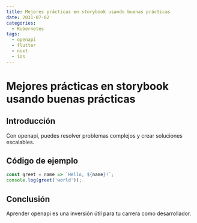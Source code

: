 ```yaml
---
title: Mejores prácticas en storybook usando buenas prácticas
date: 2031-07-02
categories:
  - Kubernetes
tags:
  - openapi
  - flutter
  - nuxt
  - ios
---
```


# Mejores prácticas en storybook usando buenas prácticas

## Introducción

Con openapi, puedes resolver problemas complejos y crear soluciones escalables.

## Código de ejemplo

```javascript
const greet = name => `Hello, ${name}!`;
console.log(greet('world'));
```

## Conclusión

Aprender openapi es una inversión útil para tu carrera como desarrollador.